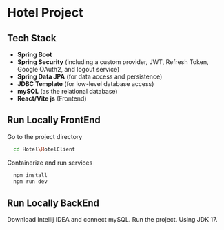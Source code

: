 
# Hotel Project

## Tech Stack

- **Spring Boot**
- **Spring Security** (including a custom provider, JWT, Refresh Token, Google OAuth2, and logout service)
- **Spring Data JPA** (for data access and persistence)
- **JDBC Template** (for low-level database access)
- **mySQL** (as the relational database)
- **React/Vite js** (Frontend)



## Run Locally FrontEnd

Go to the project directory

```bash
  cd Hotel\HotelClient
```

Containerize and run services

```bash
  npm install
  npm run dev
```

## Run Locally BackEnd

Download Intellij IDEA and connect mySQL. Run the project.
Using JDK 17. 




